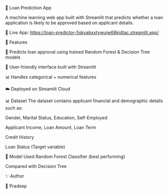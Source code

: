 🚀 Loan Prediction App

A machine learning web app built with Streamlit that predicts whether a loan application is likely to be approved based on applicant details.

🔗 Live App: https://loan-predictor-5skyabxxtywujw68kjdtac.streamlit.app/

📌 Features

🏦 Predicts loan approval using trained Random Forest & Decision Tree models

🎨 User-friendly interface built with Streamlit

📊 Handles categorical + numerical features

☁️ Deployed on Streamlit Cloud


📊 Dataset
The dataset contains applicant financial and demographic details such as:

Gender, Marital Status, Education, Self-Employed

Applicant Income, Loan Amount, Loan Term

Credit History

Loan Status (Target variable)

🔮 Model Used
Random Forest Classifier (best performing)

Compared with Decision Tree

✨ Author

👤 Pradeep

